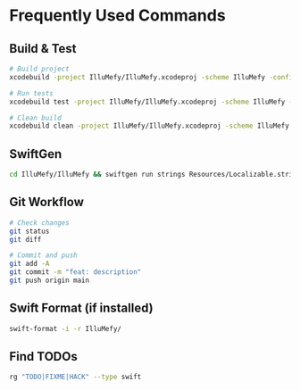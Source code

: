 # Frequently Used Commands

## Build & Test
```bash
# Build project
xcodebuild -project IlluMefy/IlluMefy.xcodeproj -scheme IlluMefy -configuration Debug build

# Run tests
xcodebuild test -project IlluMefy/IlluMefy.xcodeproj -scheme IlluMefy -destination 'platform=iOS Simulator,name=iPhone 15'

# Clean build
xcodebuild clean -project IlluMefy/IlluMefy.xcodeproj -scheme IlluMefy
```

## SwiftGen
```bash
cd IlluMefy/IlluMefy && swiftgen run strings Resources/Localizable.strings -t structured-swift5 -o Generated/Strings.swift
```

## Git Workflow
```bash
# Check changes
git status
git diff

# Commit and push
git add -A
git commit -m "feat: description"
git push origin main
```

## Swift Format (if installed)
```bash
swift-format -i -r IlluMefy/
```

## Find TODOs
```bash
rg "TODO|FIXME|HACK" --type swift
```